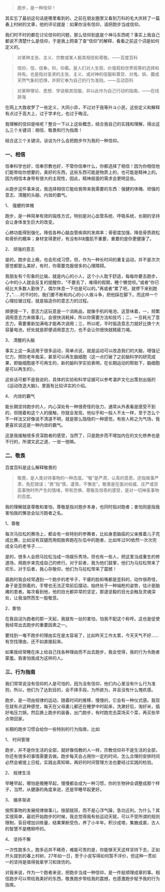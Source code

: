 > 跑步，是一种信仰！

其实忘了最初这句话是哪里看到的，之前在朋友圈里又看到万科的毛大庆转了一篇春上村树的文章，他的评论就是：如果你没有信仰，请把跑步当成信仰。

我们时不时的都在讨论信仰的问题，那么信仰到底是个神马东西呢？事实上我自己都说不清楚什么是信仰，于是我上网查了查“信仰”的解释，看看之前这个词是如何定义的。

> 对某种主张、主义、宗教或某人极其相信和尊敬。——百度百科

> 信仰，信，信奉。仰，仰慕。是人们对人生观、价值观和世界观等的选择和持有。也是指对圣贤的主张、主义、或对神的信服和尊崇、对鬼、妖、魔或天然气象的恐惧，并把它奉为自己的行为准则。——互动百科

> 对某种理论、思想、学说极其信服，并以此作为自己行动的指南。——在线辞海

在网上大致收罗了一些定义，大同小异，不过对于我等升斗小民，这些定义和解释有点过于高大上，过于学术化，也过于晦涩。

我理解的信仰是啥呢？整合一下以上这些概念，结合我自己的实践和理解，得出这么三个关键词：相信、敬畏和行为指南！

结合这三个关键词，谈谈为什么会把跑步作为我的一种信仰。

### **一、相信**

信奉科学也好，信奉宗教也好，不管你信奉什么，你都选择了相信！因为你相信他们能带给你想要的，美好的东西，这些东西可能是物质上的，也可能是精神上的。因为相信本身带有很大的主观性，因此，精神层面的需求会更明显些。

从跑步这件事来说，我选择相信它能给我带来我需要的东西：强健的体魄、顽强的意志、清醒的头脑、内敛的霸气。

1、 强健的体魄

跑步，是一种简单有效的锻炼方式，特别是对心血管系统、呼吸系统，长期的坚持会让身体发生巨大的改变。

心肺功能得到强化，降低各种心脑血管疾病的发病率；骨密度加强，降低骨质疏松和骨折的概率；身材变得更好，有没有8块腹肌不重要，重要的是你更健康了。

2、 顽强的意志

是的，跑步会上瘾，也会形成习惯，但，作为一种长时间的重复运动，并不是次次感觉都那么美好，有时，你需要克服很多的心理障碍。

我朋友有个形象的比喻，就是内心的小人，这个小人耽于舒适，每每你要去跑步，心中的小人就会反复的提醒你，“不要去了，难得的假期，睡个懒觉呗。”或者“你已经比大多数人勤快了，偶尔休息一下也是可以的。”再或者“累了吧，就停下来别跑了。”……时不时的，我们要不断和内心的小人做斗争，把他踩在脚下。而这样一个心理拉锯过程，就是锻造你的意志力的过程。

顺便提一下，意志力这玩意是一个消耗品，就像手机的电池，这意味着，一，频繁调用意志力来做事儿，会很快消耗掉，所以你需要方法和技巧；二，一旦耗光了意志力，需要重新加满电才能再次调用；三，所以呢，平时锻造意志力就好比换个大容量电池，好处就是即便调用意志力，也不会让你很快就精疲力竭。

3、 清醒的头脑

事实上这一条适用于很多运动，简单点说，就是运动可以改造我们的大脑，增强记忆力，预防老年痴呆，甚至可以再生脑细胞（这一点打破了之前脑科学的研究成果，即脑细胞是不可再生的，新的脑科学实验表明，在长期运动的帮助下，脑细胞是可以再生的）。

这些话可都不是我说的，具体的实验和科学证据可以参考湛庐文化出策划出版的《运动改造大脑》，里面有比较详实的介绍。

4、 内敛的霸气

能长期坚持跑步的人，内心深处有一种很奇怪的张力，通常从外表看是感受不到的，但随着和这个人的接触，你就会发现，他似乎和一般人不太一样，至于怎么个不一样法又好像说不清道不明，就是那么隐隐的一种感觉。有些人称之为气场，我更喜欢说这是一种内敛的霸气。 

这是我接触很多资深跑者的感受，当然了，只是跑步而不增加内在的文化修养也是不行的，所谓文武之道，一张一弛嘛。

### **二、敬畏**

百度百科是这么解释敬畏的 

> 敬畏，是人类对待事物的一种态度。“敬”是严肃，认真的意思，还指做事严肃，免犯错误；“畏”指“慎，谨慎，不懈怠”。敬畏是在面对权威、庄严或崇高事物时所产生的情绪，带有恐惧、尊敬及惊奇的感受，是对一切神圣事物的态度。


我的理解就是尊敬和害怕，尊敬是指对跑步本身，也同时指对跑者；害怕则是指我害怕我的懈怠会玷污跑者之名。

1、尊敬

每次马拉松的赛场上，都会有一些特别的参赛者，比如身患脑癌的父亲推着儿子完成比赛，比如没有双腿而用假肢奔跑在队伍中的跑者，比如年过90依然一次次完成全马的老爷子……

是的，很多人会把马拉松当成一场娱乐秀场，但也有一些人，把这里当成重生的修道场，用跑步来完成自己的修行。对于前者，我为他们鼓掌，他们为马拉松带来了欢乐，对于后者，我心存敬仰，他们为马拉松带来了震撼！

晨跑时我会经常遇到一个跑步的老爷子，干瘪的脸和嘴都是歪斜的，动作很奇怪，身子是歪侧着的，手臂也无法正常前后摆动，始终处于一种端枪的姿势，估计是脑瘫的患者。每次看到他，他的目光都异常的坚定，那道坚毅的目光会触及灵魂深处，让我油然而生一股敬意。

2、害怕

在我自诩为跑者的那一天起，我就有一丝的害怕，怕我不配这个称呼。这也是促使我经常出去跑步的重要因素之一。

要找到一堆不跑步的理由实在是太容易了，比如昨天工作太累，今天天气不好……有空找理由，还不如直接起来。

如果我经常睡在床上给自己找各种理由而不出去跑步，我会觉得，我的行为令跑者蒙羞。我害怕我成为这样的人。

### **三、行为指南**

我们常常说没有信仰的人是可怕的，因为没有信仰，他们内心里没有什么行为准则，所以，他们为了达到目的，会不择手段，为所欲为，并且没有什么愧疚感。

跑步，是一项由规律的运动，随着时间的推移，慢慢的，它会有一种仪式感。我现在就有点这种感觉，每天在父母妻儿都还在睡梦中时起来，洗漱好后，淘好米，插好电压力锅，然后换上跑步的装备，出门跑步，有时跑完去菜场买个菜，再买些早点带回家。

长期的跑步习惯会给你一些特别的行为指南，比如

1、 时间管理

跑步，并不是你生活的全部，就好像信教的人一样，宗教信仰并不是生活的全部，你还有很多的事情需要去做。跑步每天会占用你一定的时间，怎么合理的安排时间必然会被提上日程，实践出真知嘛，再好的时间管理方法也要经过实践的检验。

2、 规律生活

早睡早起，哪怕是晚睡早起，慢慢都会成为一种习惯，你的生物钟会调整成那个样子，当然，从健康的角度来说，还是早睡早起更好。 

3、 循序渐进

按照事物的发展规律做事儿，按部就班，而不是心浮气躁，急功近利。为什么？其实很简单，最初开始跑步的时候，我总觉得我有些运动天赋，可以不受所谓的规则限制，盲目增加训练量，结果果断受伤，养了小半年。积沙成塔，集腋成裘，古人的智慧不是瞎掰呼的。

4、 坚持不懈

一次性跑多久，跑多远并不稀奇，难能可贵的是，你能够天天这样坚持下去，正如开头提到的春上村树，27年如一日，至于小说写得如何暂不评价，但这种一贯如一的坚持是值得我辈学习和效仿的。

对我来说，作为一个跑者来说，把跑步当成一种信仰，是一件挺顺理成章的事。相信跑步可以带给我美好的东西，敬畏跑步带给我的震撼，也感激跑步赋予我的行为指南。